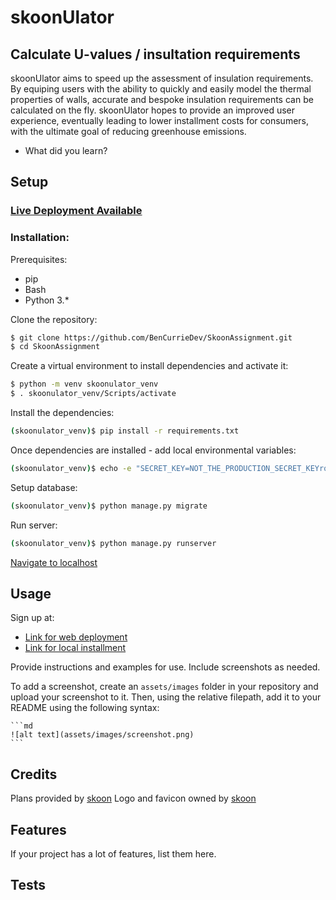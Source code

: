 # skoonUlator

## Calculate U-values / insultation requirements

skoonUlator aims to speed up the assessment of insulation requirements. By equiping users with the ability to quickly and easily model the thermal properties of walls, accurate and bespoke insulation requirements can be calculated on the fly. skoonUlator hopes to provide an improved user experience, eventually leading to lower installment costs for consumers, with the ultimate goal of reducing greenhouse emissions.


- What did you learn?


## Setup
### [Live Deployment Available](https://bencurriedev.pythonanywhere.com/)
### Installation:
Prerequisites:
- pip
- Bash
- Python 3.*

Clone the repository:

```sh
$ git clone https://github.com/BenCurrieDev/SkoonAssignment.git
$ cd SkoonAssignment
```

Create a virtual environment to install dependencies and activate it:

```sh
$ python -m venv skoonulator_venv
$ . skoonulator_venv/Scripts/activate
```

Install the dependencies:

```sh
(skoonulator_venv)$ pip install -r requirements.txt
```

Once dependencies are installed - add local environmental variables:

```sh
(skoonulator_venv)$ echo -e "SECRET_KEY=NOT_THE_PRODUCTION_SECRET_KEYrqr_cjv4igscyu8&&(0ce\nDEBUG=True\nALLOWED_HOSTS=.localhost,127.0.0.1\nDATABASE_URL=sqlite:///db.sqlite3" > .env
```

Setup database:

```sh
(skoonulator_venv)$ python manage.py migrate
```

Run server:

```sh
(skoonulator_venv)$ python manage.py runserver
```

[Navigate to localhost](http://127.0.0.1:8000)


## Usage

Sign up at:

- [Link for web deployment](https://bencurriedev.pythonanywhere.com/signup/)
- [Link for local installment](http://127.0.0.1:8000/signup/)

Provide instructions and examples for use. Include screenshots as needed.

To add a screenshot, create an `assets/images` folder in your repository and upload your screenshot to it. Then, using the relative filepath, add it to your README using the following syntax:

    ```md
    ![alt text](assets/images/screenshot.png)
    ```

## Credits

Plans provided by [skoon](https://skoon.energy/)
Logo and favicon owned by [skoon](https://skoon.energy/)

## Features

If your project has a lot of features, list them here.


## Tests


